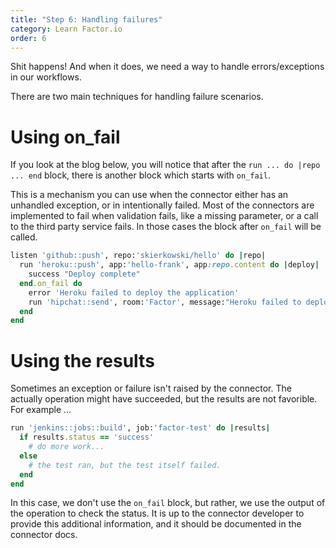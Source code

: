 ```yaml
---
title: "Step 6: Handling failures"
category: Learn Factor.io
order: 6
---
```

Shit happens! And when it does, we need a way to handle errors/exceptions in our workflows.

There are two main techniques for handling failure scenarios.

# Using on_fail
If you look at the blog below, you will notice that after the `run ... do |repo ... end` block, there is another block which starts with `on_fail`.

This is a mechanism you can use when the connector either has an unhandled exception, or in intentionally failed. Most of the connectors are implemented to fail when validation fails, like a missing parameter, or a call to the third party service fails. In those cases the block after `on_fail` will be called.

```ruby
listen 'github::push', repo:'skierkowski/hello' do |repo|
  run 'heroku::push', app:'hello-frank', app:repo.content do |deploy|
    success "Deploy complete"
  end.on_fail do
    error 'Heroku failed to deploy the application'
    run 'hipchat::send', room:'Factor', message:"Heroku failed to deploy the app 'hello-frank'"
  end
end
```

# Using the results
Sometimes an exception or failure isn't raised by the connector. The actually operation might have succeeded, but the results are not favorible. For example ...

```ruby
run 'jenkins::jobs::build', job:'factor-test' do |results|
  if results.status == 'success'
    # do more work...
  else
    # the test ran, but the test itself failed.
  end
end
```

In this case, we don't use the `on_fail` block, but rather, we use the output of the operation to check the status. It is up to the connector developer to provide this additional information, and it should be documented in the connector docs.